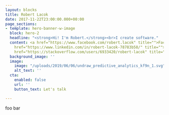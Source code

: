 ```yaml
---
layout: blocks
title: Robert Lacok
date: 2017-11-22T23:00:00.000+00:00
page_sections:
- template: hero-banner-w-image
  block: hero-2
  headline: "<strong>Hi! I'm Robert.</strong><br>I create software."
  content: <a href="https://www.facebook.com/robert.lacok" title="">Facebook</a><br><a
    href="https://www.linkedin.com/in/robert-lacok-78783b58/" title="">LinkedIn</a><br><a
    href="https://stackoverflow.com/users/6933420/robert-lacok" title="">StackOverflow</a>
  background_image: ''
  image:
    image: "/uploads/2019/06/06/undraw_predictive_analytics_kf9n_1.svg"
    alt_text: ''
  cta:
    enabled: false
    url: ''
    button_text: Let's talk

---
```

foo bar